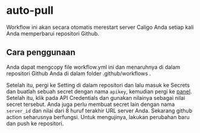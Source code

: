 # auto-pull
Workflow ini akan secara otomatis merestart server Caligo Anda setiap kali Anda memperbarui repositori Github.
## Cara penggunaan
Anda dapat mengcopy file workflow.yml ini dan menaruhnya di dalam repositori Github Anda di dalam folder .github/workflows .

Setelah itu, pergi ke Setting di dalam repositori dan lalu masuk ke Secrets dan buatlah sebuah secret dengan nama `apikey`, kemudian pergi ke [panel](https://portal.caligo.asia). Setelah itu, klik pada API Credentials dan gunakan nilainya sebagai nilai secret tersebut.
Anda juga perlu membuat secret lain dengan nama `server_id` dan nilai dari 8 huruf terakhir URL server Anda.
Sekarang github action seharusnya berfungsi. Untuk mengujinya, lakukan perubahan baru dan push ke repositori.
